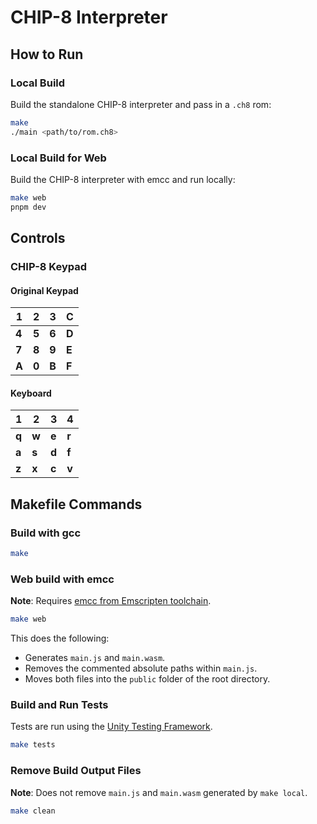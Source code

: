 # CHIP-8 Interpreter

## How to Run

### Local Build

Build the standalone CHIP-8 interpreter and pass in a `.ch8` rom:

```bash
make
./main <path/to/rom.ch8>
```

### Local Build for Web

Build the CHIP-8 interpreter with emcc and run locally:

```bash
make web
pnpm dev
```

## Controls

### CHIP-8 Keypad

#### Original Keypad

| 1 | 2 | 3 | C |
| - | - | - | - |
| __4__ | __5__ | __6__ | __D__ |
| __7__ | __8__ | __9__ | __E__ |
| __A__ | __0__ | __B__ | __F__ |

#### Keyboard

| 1 | 2 | 3 | 4 |
| - | - | - | - |
| __q__ | __w__ | __e__ | __r__ |
| __a__ | __s__ | __d__ | __f__ |
| __z__ | __x__ | __c__ | __v__ |

## Makefile Commands

### Build with gcc

```bash
make
```

### Web build with emcc

**Note**: Requires [emcc from Emscripten toolchain](https://github.com/emscripten-core/emscripten).

```bash
make web
```

This does the following:
- Generates `main.js` and `main.wasm`.
- Removes the commented absolute paths within `main.js`.
- Moves both files into the `public` folder of the root directory.

### Build and Run Tests

Tests are run using the [Unity Testing Framework](https://github.com/ThrowTheSwitch/Unity).

```bash
make tests
```

### Remove Build Output Files

__Note__: Does not remove `main.js` and `main.wasm` generated by `make local`.

```bash
make clean
```
